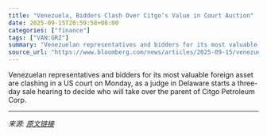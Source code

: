 ```yaml
---
title: "Venezuela, Bidders Clash Over Citgo’s Value in Court Auction"
date: 2025-09-15T20:59:58+08:00
categories: ["finance"]
tags: ["VAN:GRZ"]
summary: "Venezuelan representatives and bidders for its most valuable foreign asset are clashing in a US court on Monday, as a judge in Delaware starts a three-day sale hearing to decide who will take over the"
source_url: "https://www.bloomberg.com/news/articles/2025-09-15/venezuela-bidders-clash-over-citgo-s-value-in-court-auction"
---
```


Venezuelan representatives and bidders for its most valuable foreign asset are clashing in a US court on Monday, as a judge in Delaware starts a three-day sale hearing to decide who will take over the parent of Citgo Petroleum Corp.

---

*来源: [原文链接](https://www.bloomberg.com/news/articles/2025-09-15/venezuela-bidders-clash-over-citgo-s-value-in-court-auction)*
